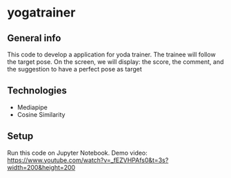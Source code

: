 # yogatrainer

## General info
This code to develop a application for yoda trainer.
The trainee will follow the target pose.
On the screen, we will display: the score, the comment, and the suggestion to have a perfect pose as target
	
## Technologies
+ Mediapipe
+ Cosine Similarity
	
## Setup
Run this code on Jupyter Notebook.
Demo video:
https://www.youtube.com/watch?v=_fEZVHPAfs0&t=3s?width=200&height=200